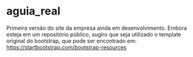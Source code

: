 # aguia_real

Primeira versão do site da empresa ainda em desenvolvimento.
Embora esteja em um repositório público, sugiro que seja utilizado o template original do bootstrap, que pode ser encontrado em:
https://startbootstrap.com/bootstrap-resources
